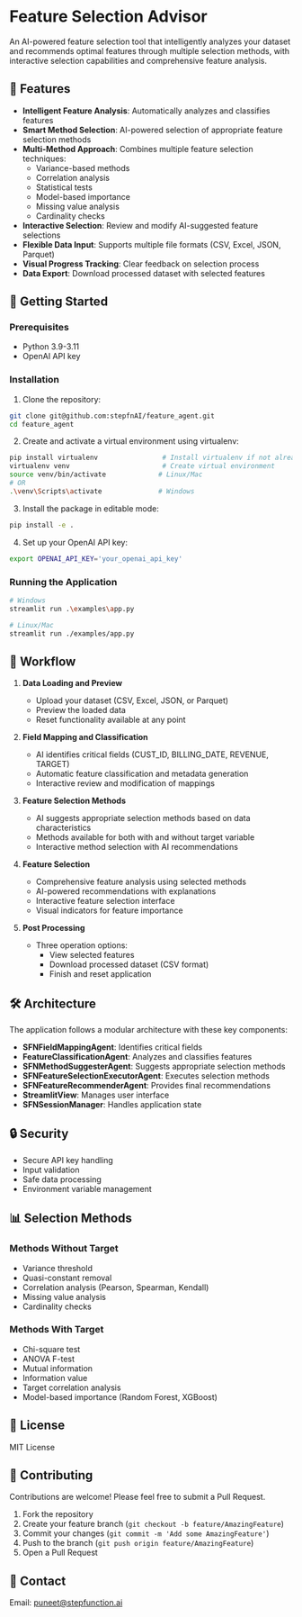 # Feature Selection Advisor

An AI-powered feature selection tool that intelligently analyzes your dataset and recommends optimal features through multiple selection methods, with interactive selection capabilities and comprehensive feature analysis.

## 🌟 Features

- **Intelligent Feature Analysis**: Automatically analyzes and classifies features
- **Smart Method Selection**: AI-powered selection of appropriate feature selection methods
- **Multi-Method Approach**: Combines multiple feature selection techniques:
  - Variance-based methods
  - Correlation analysis
  - Statistical tests
  - Model-based importance
  - Missing value analysis
  - Cardinality checks
- **Interactive Selection**: Review and modify AI-suggested feature selections
- **Flexible Data Input**: Supports multiple file formats (CSV, Excel, JSON, Parquet)
- **Visual Progress Tracking**: Clear feedback on selection process
- **Data Export**: Download processed dataset with selected features

## 🚀 Getting Started

### Prerequisites

- Python 3.9-3.11
- OpenAI API key

### Installation

1. Clone the repository:

```bash
git clone git@github.com:stepfnAI/feature_agent.git
cd feature_agent
```

2. Create and activate a virtual environment using virtualenv:

```bash
pip install virtualenv                # Install virtualenv if not already installed
virtualenv venv                       # Create virtual environment
source venv/bin/activate             # Linux/Mac
# OR
.\venv\Scripts\activate              # Windows
```

3. Install the package in editable mode:

```bash
pip install -e .
```

4. Set up your OpenAI API key:

```bash
export OPENAI_API_KEY='your_openai_api_key'
```

### Running the Application

```bash
# Windows
streamlit run .\examples\app.py

# Linux/Mac
streamlit run ./examples/app.py
```

## 🔄 Workflow

1. **Data Loading and Preview**
   - Upload your dataset (CSV, Excel, JSON, or Parquet)
   - Preview the loaded data
   - Reset functionality available at any point

2. **Field Mapping and Classification**
   - AI identifies critical fields (CUST_ID, BILLING_DATE, REVENUE, TARGET)
   - Automatic feature classification and metadata generation
   - Interactive review and modification of mappings

3. **Feature Selection Methods**
   - AI suggests appropriate selection methods based on data characteristics
   - Methods available for both with and without target variable
   - Interactive method selection with AI recommendations

4. **Feature Selection**
   - Comprehensive feature analysis using selected methods
   - AI-powered recommendations with explanations
   - Interactive feature selection interface
   - Visual indicators for feature importance

5. **Post Processing**
   - Three operation options:
     - View selected features
     - Download processed dataset (CSV format)
     - Finish and reset application

## 🛠️ Architecture

The application follows a modular architecture with these key components:

- **SFNFieldMappingAgent**: Identifies critical fields
- **FeatureClassificationAgent**: Analyzes and classifies features
- **SFNMethodSuggesterAgent**: Suggests appropriate selection methods
- **SFNFeatureSelectionExecutorAgent**: Executes selection methods
- **SFNFeatureRecommenderAgent**: Provides final recommendations
- **StreamlitView**: Manages user interface
- **SFNSessionManager**: Handles application state

## 🔒 Security

- Secure API key handling
- Input validation
- Safe data processing
- Environment variable management

## 📊 Selection Methods

### Methods Without Target
- Variance threshold
- Quasi-constant removal
- Correlation analysis (Pearson, Spearman, Kendall)
- Missing value analysis
- Cardinality checks

### Methods With Target
- Chi-square test
- ANOVA F-test
- Mutual information
- Information value
- Target correlation analysis
- Model-based importance (Random Forest, XGBoost)

## 📝 License

MIT License

## 🤝 Contributing

Contributions are welcome! Please feel free to submit a Pull Request.

1. Fork the repository
2. Create your feature branch (`git checkout -b feature/AmazingFeature`)
3. Commit your changes (`git commit -m 'Add some AmazingFeature'`)
4. Push to the branch (`git push origin feature/AmazingFeature`)
5. Open a Pull Request

## 📧 Contact

Email: puneet@stepfunction.ai